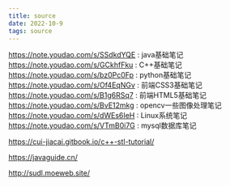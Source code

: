 ```yaml
---
title: source  
date: 2022-10-9  
tags: source  
---
```


https://note.youdao.com/s/SSdkdYQE : java基础笔记
https://note.youdao.com/s/GCkhfFku : C++基础笔记
https://note.youdao.com/s/bz0Pc0Fp : python基础笔记
https://note.youdao.com/s/Of4EqNGv : 前端CSS3基础笔记
https://note.youdao.com/s/B1g6RSq7 : 前端HTML5基础笔记
https://note.youdao.com/s/BvE12mkg : opencv一些图像处理笔记
https://note.youdao.com/s/dWEs6IeH : Linux系统笔记
https://note.youdao.com/s/VTmB0i7G : mysql数据库笔记


https://cui-jiacai.gitbook.io/c++-stl-tutorial/

https://javaguide.cn/

http://sudl.moeweb.site/
